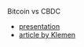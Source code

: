 Bitcoin vs CBDC 
- [presentation](https://github.com/bitcoin-ljubljana/meetup/raw/main/presentations/BTC%20vs.%20CBDC.pptx)
- [article by Klemen](https://bitcoindrustvoslovenije.medium.com/bitcoin-vs-cbdc-ce4cacafedad)
